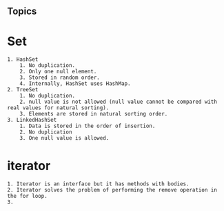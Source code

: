 ## Topics

# Set
    1. HashSet
        1. No duplication.
        2. Only one null element.
        3. Stored in random order.
        4. Internally, HashSet uses HashMap.
    2. TreeSet
        1. No duplication.
        2. null value is not allowed (null value cannot be compared with real values for natural sorting).
        3. Elements are stored in natural sorting order.
    3. LinkedHashSet
        1. Data is stored in the order of insertion.
        2. No duplication
        3. One null value is allowed.

# iterator
    1. Iterator is an interface but it has methods with bodies.
    2. Iterator solves the problem of performing the remove operation in the for loop.
    3. 